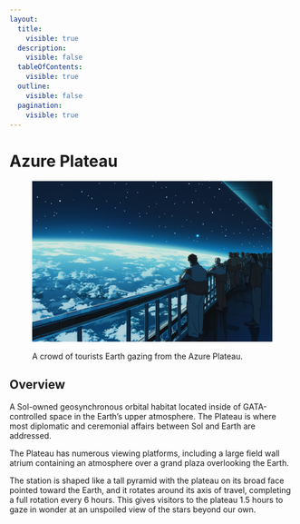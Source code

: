 ```yaml
---
layout:
  title:
    visible: true
  description:
    visible: false
  tableOfContents:
    visible: true
  outline:
    visible: false
  pagination:
    visible: true
---
```


# Azure Plateau

<figure><img src="../../../.gitbook/assets/azureplateau.png" alt=""><figcaption><p>A crowd of tourists Earth gazing from the Azure Plateau.</p></figcaption></figure>

## Overview

A Sol-owned geosynchronous orbital habitat located inside of GATA-controlled space in the Earth’s upper atmosphere. The Plateau is where most diplomatic and ceremonial affairs between Sol and Earth are addressed.

The Plateau has numerous viewing platforms, including a large field wall atrium containing an atmosphere over a grand plaza overlooking the Earth.

The station is shaped like a tall pyramid with the plateau on its broad face pointed toward the Earth, and it rotates around its axis of travel, completing a full rotation every 6 hours. This gives visitors to the plateau 1.5 hours to gaze in wonder at an unspoiled view of the stars beyond our own.

